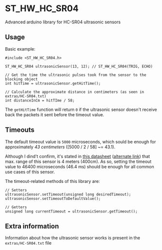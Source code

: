 # ST_HW_HC_SR04
Advanced arduino library for HC-SR04 ultrasonic sensors

## Usage
Basic example:
```arduino
#include <ST_HW_HC_SR04.h>

ST_HW_HC_SR04 ultrasonicSensor(13, 12); // ST_HW_HC_SR04(TRIG, ECHO)

// Get the time the ultrasonic pulses took from the sensor to the blocking object
int hitTime = ultrasonicSensor.getHitTime();

// Calculate the approximate distance in centimeters (as seen in extras/HC-SR04.txt)
int distanceInCm = hitTIme / 58;
```

  The `getHitTime` function will return `0` if the ultrasonic sensor doesn't
receive back the packets it sent before the timeout value.

## Timeouts
  The default timeout value is `5000` microseconds, which sould be enough for approximately
*43 centimeters* ([5000  / 2 / 58] ~= 43.1).

  Although I dind't confirm, it's stated in [this datasheet](http://www.micropik.com/PDF/HCSR04.pdf)
([alternate link](https://cdn.sparkfun.com/datasheets/Sensors/Proximity/HCSR04.pdf)) that max. range
of this sensor is 4 meters (400cm). As so, setting the timeout value to 46400 microseconds (46.4 ms)
should be enough for all common use cases of this sensor.

The timeout-related methods of this library are:
```arduino
// Setters
ultrasonicSensor.setTimeout(unsigned long desiredTimeout);
ultrasonicSensor.setTimeoutToDefaultValue();

// Getters
unsigned long currentTimeout = ultrasonicSensor.getTimeout();
```

## Extra information
  Information about how the ultrasonic sensor works is present in the
`extras/HC-SR04.txt` file
